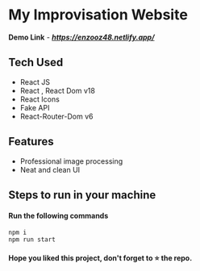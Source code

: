 # My Improvisation Website

**Demo Link** - ***https://enzooz48.netlify.app/***

## Tech Used

- React JS
- React , React Dom v18
- React Icons
- Fake API
- React-Router-Dom v6

## Features

- Professional image processing
- Neat and clean UI

## Steps to run in your machine

#### Run the following commands

```
npm i
npm run start
```

#### Hope you liked this project, don't forget to ⭐ the repo.
